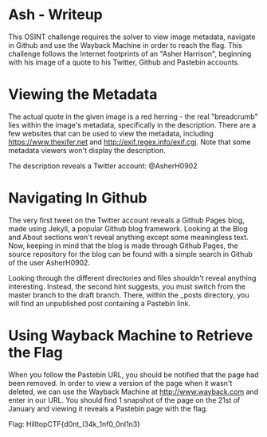 # Ash - Writeup

This OSINT challenge requires the solver to view image metadata, navigate in Github and use the Wayback Machine in order to reach the flag.
This challenge follows the Internet footprints of an "Asher Harrison", beginning with his image of a quote to his Twitter, Github and Pastebin accounts.

# Viewing the Metadata

The actual quote in the given image is a red herring - the real "breadcrumb" lies within the image's metadata, specifically in the description.
There are a few websites that can be used to view the metadata, including https://www.thexifer.net and http://exif.regex.info/exif.cgi.
Note that some metadata viewers won't display the description.

The description reveals a Twitter account: @AsherH0902

# Navigating In Github

The very first tweet on the Twitter account reveals a Github Pages blog, made using Jekyll, a popular Github blog framework.
Looking at the Blog and About sections won't reveal anything except some meaningless text.
Now, keeping in mind that the blog is made through Github Pages, the source repository for the blog can be found with a simple search in Github of the user AsherH0902.

Looking through the different directories and files shouldn't reveal anything interesting.
Instead, the second hint suggests, you must switch from the master branch to the draft branch.
There, within the \_posts directory, you will find an unpublished post containing a Pastebin link.

# Using Wayback Machine to Retrieve the Flag

When you follow the Pastebin URL, you should be notified that the page had been removed.
In order to view a version of the page when it wasn't deleted, we can use the Wayback Machine at http://www.wayback.com and enter in our URL.
You should find 1 snapshot of the page on the 21st of January and viewing it reveals a Pastebin page with the flag.

Flag: HilltopCTF{d0nt_l34k_1nf0_0nl1n3}
